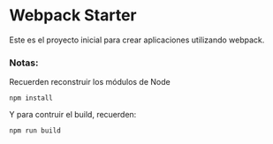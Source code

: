 # Webpack Starter

Este es el proyecto inicial para crear aplicaciones utilizando webpack.

### Notas:
Recuerden reconstruir los módulos de Node
```
npm install
```

Y para contruir el build, recuerden:
```
npm run build
```
